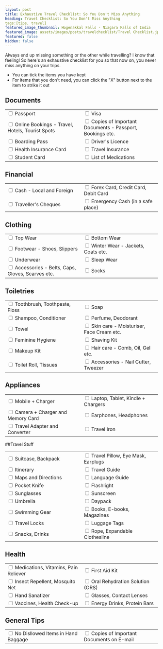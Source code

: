 ```yaml
---
layout: post
title: Exhaustive Travel Checklist: So You Don't Miss Anything
heading: Travel Checklist: So You Don't Miss Anything
tags:[tips, travel]
featured_image_thumbnail: Hogenakkal Falls - Niagara Falls of India
featured_image: assets/images/posts/travelchecklist/Travel Checklist.jpg
featured: false
hidden: false
---
```


Always end up missing something or the other while travelling? I know that feeling! So here's an exhaustive checklist for you so that now on, you never miss anything on your trips.

- You can tick the items you have kept
- For items that you don't need, you can click the "X" button next to the item to strike it out

## Documents

<table style="width:100%">
<tr>
    <td width="50%"><input type="checkbox"> Passport</td>
    <td><input type="checkbox"> Visa</td>
</tr>
<tr>
    <td width="50%"><input type="checkbox"> Online Bookings - Travel, Hotels, Tourist Spots</td>
    <td><input type="checkbox"> Copies of Important Documents - Passport, Bookings etc.</td>
</tr>
<tr>
    <td width="50%"><input type="checkbox"> Boarding Pass</td>
    <td><input type="checkbox"> Driver's Licence</td>
</tr>
<tr>
    <td width="50%"><input type="checkbox"> Health Insurance Card</td>
    <td><input type="checkbox"> Travel Insurance</td>
</tr>
<tr>
    <td width="50%"><input type="checkbox"> Student Card</td>
    <td><input type="checkbox"> List of Medications</td>
</tr>
</table>


## Financial
<table style="width:100%">
<tr>
    <td width="50%"><input type="checkbox"> Cash - Local and Foreign</td>
    <td><input type="checkbox"> Forex Card, Credit Card, Debit Card</td>
</tr>
<tr>
    <td width="50%"><input type="checkbox"> Traveller's Cheques</td>
    <td><input type="checkbox"> Emergency Cash (in a safe place)</td>
</tr>
</table>

## Clothing
<table style="width:100%">
<tr>
    <td width="50%"><input type="checkbox"> Top Wear </td>
    <td><input type="checkbox"> Bottom Wear</td>
</tr>
<tr>
    <td width="50%"><input type="checkbox"> Footwear - Shoes, Slippers</td>
    <td><input type="checkbox"> Winter Wear - Jackets, Coats etc.</td>
</tr>
<tr>
    <td width="50%"><input type="checkbox"> Underwear</td>
    <td><input type="checkbox"> Sleep Wear</td>
</tr>
<tr>
    <td width="50%"><input type="checkbox"> Accessories - Belts, Caps, Gloves, Scarves etc.</td>
    <td><input type="checkbox"> Socks</td>
</tr>
</table>

## Toiletries
<table style="width:100%">
<tr>
    <td width="50%"><input type="checkbox"> Toothbrush, Toothpaste, Floss </td>
    <td><input type="checkbox"> Soap</td>
</tr>
<tr>
    <td><input type="checkbox"> Shampoo, Conditioner</td>
    <td width="50%"><input type="checkbox"> Perfume, Deodorant</td>
</tr>
<tr>
    <td width="50%"><input type="checkbox"> Towel</td>
    <td><input type="checkbox"> Skin care - Moisturiser, Face Cream etc.</td>
</tr>
<tr>
    <td width="50%"><input type="checkbox"> Feminine Hygiene</td>
    <td><input type="checkbox"> Shaving Kit</td>
</tr>
<tr>
    <td width="50%"><input type="checkbox"> Makeup Kit</td>
    <td><input type="checkbox"> Hair care - Comb, Oil, Gel etc.</td>
</tr>
<tr>
    <td width="50%"><input type="checkbox"> Toilet Roll, Tissues</td>
    <td><input type="checkbox"> Accessories - Nail Cutter, Tweezer</td>
</tr>
</table>

## Appliances
<table style="width:100%">
<tr>
    <td width="50%"><input type="checkbox"> Mobile + Charger</td>
    <td><input type="checkbox"> Laptop, Tablet, Kindle + Chargers</td>
</tr>
<tr>
    <td width="50%"><input type="checkbox"> Camera + Charger and Memory Card</td>
    <td><input type="checkbox"> Earphones, Headphones</td>
</tr>
<tr>
    <td width="50%"><input type="checkbox"> Travel Adapter and Converter</td>
    <td><input type="checkbox"> Travel Iron</td>
</tr>
</table>

##Travel Stuff
<table style="width:100%">
<tr>
    <td width="50%"><input type="checkbox"> Suitcase, Backpack</td>
    <td><input type="checkbox"> Travel Pillow, Eye Mask, Earplugs</td>
</tr>
<tr>
    <td width="50%"><input type="checkbox"> Itinerary</td>
    <td><input type="checkbox"> Travel Guide</td>
</tr>
<tr>
    <td width="50%"><input type="checkbox"> Maps and Directions</td>
    <td><input type="checkbox"> Language Guide</td>
</tr>
<tr>
    <td width="50%"><input type="checkbox"> Pocket Knife</td>
    <td><input type="checkbox"> Flashlight</td>
</tr>
<tr>
    <td width="50%"><input type="checkbox"> Sunglasses</td>
    <td><input type="checkbox"> Sunscreen</td>
</tr>
<tr>
    <td width="50%"><input type="checkbox"> Umbrella</td>
    <td><input type="checkbox"> Daypack</td>
</tr>
<tr>
    <td width="50%"><input type="checkbox"> Swimming Gear</td>
    <td><input type="checkbox"> Books, E-books, Magazines</td>
</tr>
<tr>
    <td width="50%"><input type="checkbox"> Travel Locks</td>
    <td><input type="checkbox"> Luggage Tags</td>
</tr>
<tr>
    <td width="50%"><input type="checkbox"> Snacks, Drinks</td>
    <td><input type="checkbox"> Rope, Expandable Clothesline</td>
</tr>
</table>

## Health
<table style="width:100%">
<tr>
    <td width="50%"><input type="checkbox"> Medications, Vitamins, Pain Reliever</td>
    <td><input type="checkbox"> First Aid Kit</td>
</tr>
<tr>
    <td width="50%"><input type="checkbox"> Insect Repellent, Mosquito Net</td>
    <td><input type="checkbox"> Oral Rehydration Solution (ORS)</td>
</tr>
<tr>
    <td width="50%"><input type="checkbox"> Hand Sanatizer</td>
    <td><input type="checkbox"> Glasses, Contact Lenses</td>
</tr>
<tr>
    <td width="50%"><input type="checkbox"> Vaccines, Health Check-up</td>
    <td><input type="checkbox"> Energy Drinks, Protein Bars</td>
</tr>
</table>

## General Tips
<table style="width:100%">
<tr>
    <td width="50%"><input type="checkbox"> No Disllowed Items in Hand Baggage</td>
    <td><input type="checkbox"> Copies of Important Documents on E-mail </td>
</tr>
</table>
